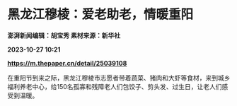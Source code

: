 # 黑龙江穆棱：爱老助老，情暖重阳
**澎湃新闻编辑：胡宝秀 素材来源：新华社**

**2023-10-27 10:21**

**https://m.thepaper.cn/detail/25039108**

在重阳节到来之际，黑龙江穆棱市志愿者带着蔬菜、猪肉和大虾等食材，来到城乡福利养老中心，给150名孤寡和残障老人们包饺子、剪头发、过生日，让老人们感受到温暖。